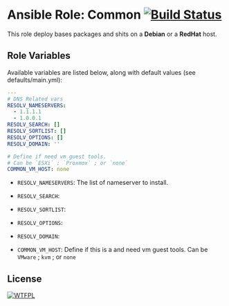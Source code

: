 # Ansible Role: Common [![Build Status](https://travis-ci.org/lucasmaurice/ansible-role-common.svg?branch=master)](https://travis-ci.org/lucasmaurice/ansible-role-common)

This role deploy bases packages and shits on a **Debian** or a **RedHat** host.

## Role Variables

Available variables are listed below, along with default values (see defaults/main.yml):

```yaml
---
# DNS Related vars
RESOLV_NAMESERVERS:
  - 1.1.1.1
  - 1.0.0.1
RESOLV_SEARCH: []
RESOLV_SORTLIST: []
RESOLV_OPTIONS: []
RESOLV_DOMAIN: ''

# Define if need vm guest tools.
# Can be `ESXi` ; `Proxmox` ; or `none`
COMMON_VM_HOST: none

```

- `RESOLV_NAMESERVERS`: The list of nameserver to install.

- `RESOLV_SEARCH`:

- `RESOLV_SORTLIST`:

- `RESOLV_OPTIONS`:

- `RESOLV_DOMAIN`:

- `COMMON_VM_HOST`: Define if this is a and need vm guest tools. Can be `VMware` ; `kvm` ; or `none`

## License

[![WTFPL](http://www.wtfpl.net/wp-content/uploads/2012/12/wtfpl-badge-1.png)](https://http://www.wtfpl.net)
